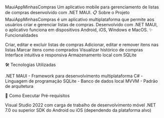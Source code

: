 MauiAppMinhasCompras
Um aplicativo mobile para gerenciamento de listas de compras desenvolvido com .NET MAUI.
📋 Sobre o Projeto
MauiAppMinhasCompras é um aplicativo multiplataforma que permite aos usuários criar e gerenciar listas de compras. Desenvolvido com .NET MAUI, o aplicativo funciona em dispositivos Android, iOS, Windows e MacOS.
✨ Funcionalidades

Criar, editar e excluir listas de compras
Adicionar, editar e remover itens nas listas
Marcar itens como comprados
Visualizar histórico de compras
Interface intuitiva e responsiva
Armazenamento local com SQLite

🛠️ Tecnologias Utilizadas

.NET MAUI - Framework para desenvolvimento multiplataforma
C# - Linguagem de programação
SQLite - Banco de dados local
MVVM - Padrão de arquitetura

🚀 Como Executar
Pré-requisitos

Visual Studio 2022 com carga de trabalho de desenvolvimento móvel
.NET 7.0 ou superior
SDK do Android ou iOS (dependendo da plataforma alvo)
